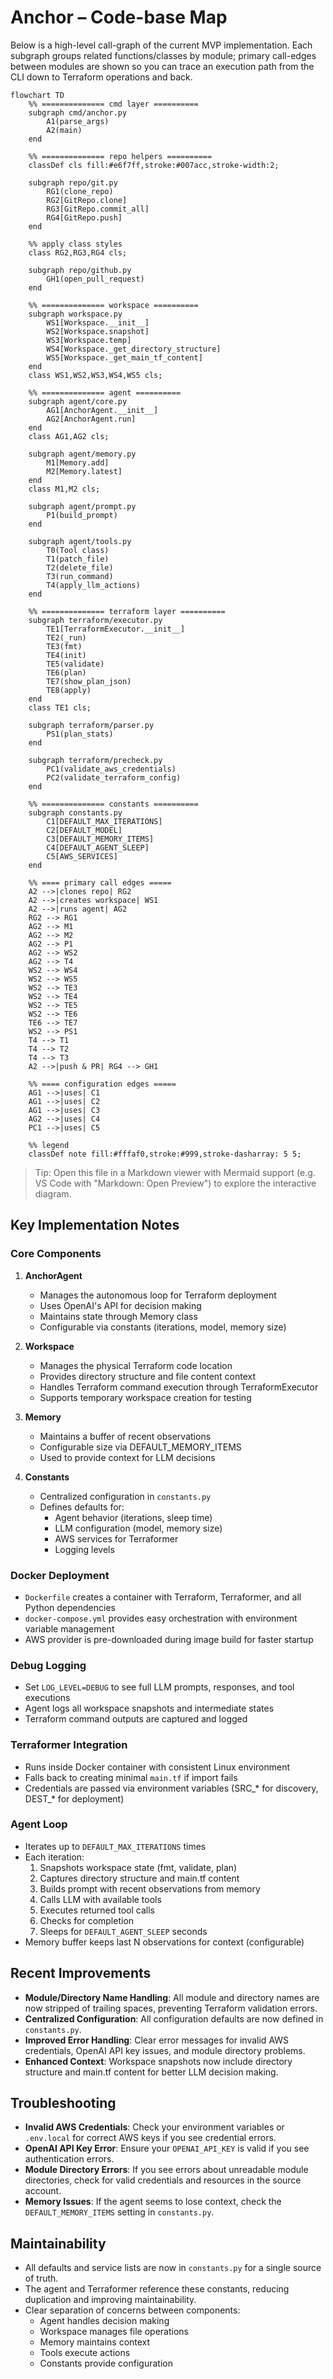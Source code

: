 # Anchor – Code-base Map

Below is a high-level call-graph of the current MVP implementation.  Each subgraph groups related functions/classes by module; primary call-edges between modules are shown so you can trace an execution path from the CLI down to Terraform operations and back.

```mermaid
flowchart TD
    %% ============== cmd layer ==========
    subgraph cmd/anchor.py
        A1(parse_args)
        A2(main)
    end

    %% ============== repo helpers ==========
    classDef cls fill:#e6f7ff,stroke:#007acc,stroke-width:2;

    subgraph repo/git.py
        RG1(clone_repo)
        RG2[GitRepo.clone]
        RG3[GitRepo.commit_all]
        RG4[GitRepo.push]
    end

    %% apply class styles
    class RG2,RG3,RG4 cls;

    subgraph repo/github.py
        GH1(open_pull_request)
    end

    %% ============== workspace ==========
    subgraph workspace.py
        WS1[Workspace.__init__]
        WS2[Workspace.snapshot]
        WS3[Workspace.temp]
        WS4[Workspace._get_directory_structure]
        WS5[Workspace._get_main_tf_content]
    end
    class WS1,WS2,WS3,WS4,WS5 cls;

    %% ============== agent ==========
    subgraph agent/core.py
        AG1[AnchorAgent.__init__]
        AG2[AnchorAgent.run]
    end
    class AG1,AG2 cls;

    subgraph agent/memory.py
        M1[Memory.add]
        M2[Memory.latest]
    end
    class M1,M2 cls;

    subgraph agent/prompt.py
        P1(build_prompt)
    end

    subgraph agent/tools.py
        T0(Tool class)
        T1(patch_file)
        T2(delete_file)
        T3(run_command)
        T4(apply_llm_actions)
    end

    %% ============== terraform layer ==========
    subgraph terraform/executor.py
        TE1[TerraformExecutor.__init__]
        TE2(_run)
        TE3(fmt)
        TE4(init)
        TE5(validate)
        TE6(plan)
        TE7(show_plan_json)
        TE8(apply)
    end
    class TE1 cls;

    subgraph terraform/parser.py
        PS1(plan_stats)
    end

    subgraph terraform/precheck.py
        PC1(validate_aws_credentials)
        PC2(validate_terraform_config)
    end

    %% ============== constants ==========
    subgraph constants.py
        C1[DEFAULT_MAX_ITERATIONS]
        C2[DEFAULT_MODEL]
        C3[DEFAULT_MEMORY_ITEMS]
        C4[DEFAULT_AGENT_SLEEP]
        C5[AWS_SERVICES]
    end

    %% ==== primary call edges =====
    A2 -->|clones repo| RG2
    A2 -->|creates workspace| WS1
    A2 -->|runs agent| AG2
    RG2 --> RG1
    AG2 --> M1
    AG2 --> M2
    AG2 --> P1
    AG2 --> WS2
    AG2 --> T4
    WS2 --> WS4
    WS2 --> WS5
    WS2 --> TE3
    WS2 --> TE4
    WS2 --> TE5
    WS2 --> TE6
    TE6 --> TE7
    WS2 --> PS1
    T4 --> T1
    T4 --> T2
    T4 --> T3
    A2 -->|push & PR| RG4 --> GH1

    %% ==== configuration edges =====
    AG1 -->|uses| C1
    AG1 -->|uses| C2
    AG1 -->|uses| C3
    AG2 -->|uses| C4
    PC1 -->|uses| C5

    %% legend
    classDef note fill:#fffaf0,stroke:#999,stroke-dasharray: 5 5;
```

> Tip: Open this file in a Markdown viewer with Mermaid support (e.g. VS Code with "Markdown: Open Preview") to explore the interactive diagram. 

## Key Implementation Notes

### Core Components

1. **AnchorAgent**
   - Manages the autonomous loop for Terraform deployment
   - Uses OpenAI's API for decision making
   - Maintains state through Memory class
   - Configurable via constants (iterations, model, memory size)

2. **Workspace**
   - Manages the physical Terraform code location
   - Provides directory structure and file content context
   - Handles Terraform command execution through TerraformExecutor
   - Supports temporary workspace creation for testing

3. **Memory**
   - Maintains a buffer of recent observations
   - Configurable size via DEFAULT_MEMORY_ITEMS
   - Used to provide context for LLM decisions

4. **Constants**
   - Centralized configuration in `constants.py`
   - Defines defaults for:
     - Agent behavior (iterations, sleep time)
     - LLM configuration (model, memory size)
     - AWS services for Terraformer
     - Logging levels

### Docker Deployment
- `Dockerfile` creates a container with Terraform, Terraformer, and all Python dependencies
- `docker-compose.yml` provides easy orchestration with environment variable management
- AWS provider is pre-downloaded during image build for faster startup

### Debug Logging
- Set `LOG_LEVEL=DEBUG` to see full LLM prompts, responses, and tool executions
- Agent logs all workspace snapshots and intermediate states
- Terraform command outputs are captured and logged

### Terraformer Integration
- Runs inside Docker container with consistent Linux environment
- Falls back to creating minimal `main.tf` if import fails
- Credentials are passed via environment variables (SRC_* for discovery, DEST_* for deployment)

### Agent Loop
- Iterates up to `DEFAULT_MAX_ITERATIONS` times
- Each iteration:
  1. Snapshots workspace state (fmt, validate, plan)
  2. Captures directory structure and main.tf content
  3. Builds prompt with recent observations from memory
  4. Calls LLM with available tools
  5. Executes returned tool calls
  6. Checks for completion
  7. Sleeps for `DEFAULT_AGENT_SLEEP` seconds
- Memory buffer keeps last N observations for context (configurable)

## Recent Improvements

- **Module/Directory Name Handling**: All module and directory names are now stripped of trailing spaces, preventing Terraform validation errors.
- **Centralized Configuration**: All configuration defaults are now defined in `constants.py`.
- **Improved Error Handling**: Clear error messages for invalid AWS credentials, OpenAI API key issues, and module directory problems.
- **Enhanced Context**: Workspace snapshots now include directory structure and main.tf content for better LLM decision making.

## Troubleshooting

- **Invalid AWS Credentials**: Check your environment variables or `.env.local` for correct AWS keys if you see credential errors.
- **OpenAI API Key Error**: Ensure your `OPENAI_API_KEY` is valid if you see authentication errors.
- **Module Directory Errors**: If you see errors about unreadable module directories, check for valid credentials and resources in the source account.
- **Memory Issues**: If the agent seems to lose context, check the `DEFAULT_MEMORY_ITEMS` setting in `constants.py`.

## Maintainability

- All defaults and service lists are now in `constants.py` for a single source of truth.
- The agent and Terraformer reference these constants, reducing duplication and improving maintainability.
- Clear separation of concerns between components:
  - Agent handles decision making
  - Workspace manages file operations
  - Memory maintains context
  - Tools execute actions
  - Constants provide configuration